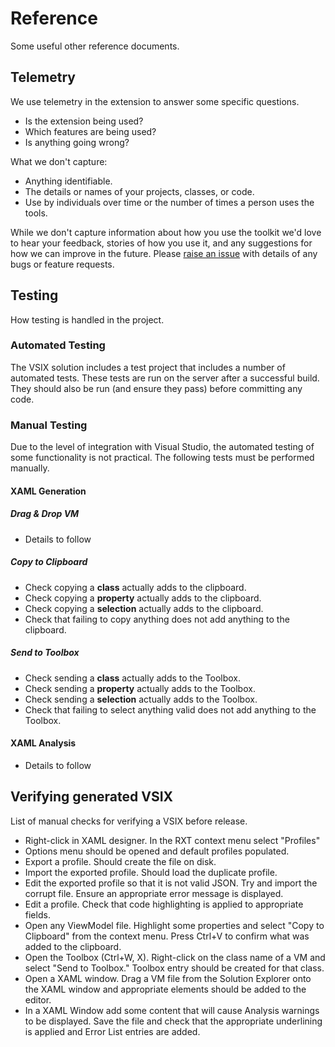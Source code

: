 # Reference

Some useful other reference documents.

## Telemetry

We use telemetry in the extension to answer some specific questions.

- Is the extension being used?
- Which features are being used?
- Is anything going wrong?

What we don't capture:

- Anything identifiable.
- The details or names of your projects, classes, or code.
- Use by individuals over time or the number of times a person uses the tools.

While we don't capture information about how you use the toolkit we'd love to hear your feedback, stories of how you use it, and any suggestions for how we can improve in the future. Please [raise an issue](https://github.com/mrlacey/Rapid-XAML-Toolkit/issues/new) with details of any bugs or feature requests.

## Testing

How testing is handled in the project.

### Automated Testing

The VSIX solution includes a test project that includes a number of automated tests. These tests are run on the server after a successful build. They should also be run (and ensure they pass) before committing any code.

### Manual Testing

Due to the level of integration with Visual Studio, the automated testing of some functionality is not practical. The following tests must be performed manually.

#### XAML Generation

##### Drag & Drop VM

- Details to follow

##### Copy to Clipboard

- Check copying a **class** actually adds to the clipboard.
- Check copying a **property** actually adds to the clipboard.
- Check copying a **selection** actually adds to the clipboard. 
- Check that failing to copy anything does not add anything to the clipboard.

##### Send to Toolbox

- Check sending a **class** actually adds to the Toolbox.
- Check sending a **property** actually adds to the Toolbox.
- Check sending a **selection** actually adds to the Toolbox. 
- Check that failing to select anything valid does not add anything to the Toolbox.

#### XAML Analysis

- Details to follow

## Verifying generated VSIX

List of manual checks for verifying a VSIX before release.

- Right-click in XAML designer. In the RXT context menu select "Profiles"
- Options menu should be opened and default profiles populated.
- Export a profile. Should create the file on disk.
- Import the exported profile. Should load the duplicate profile.
- Edit the exported profile so that it is not valid JSON. Try and import the corrupt file. Ensure an appropriate error message is displayed.
- Edit a profile. Check that code highlighting is applied to appropriate fields.
- Open any ViewModel file. Highlight some properties and select "Copy to Clipboard" from the context menu. Press Ctrl+V to confirm what was added to the clipboard.
- Open the Toolbox (Ctrl+W, X). Right-click on the class name of a VM and select "Send to Toolbox." Toolbox entry should be created for that class.
- Open a XAML window. Drag a VM file from the Solution Explorer onto the XAML window and appropriate elements should be added to the editor.
- In a XAML Window add some content that will cause Analysis warnings to be displayed. Save the file and check that the appropriate underlining is applied and Error List entries are added.
